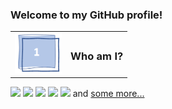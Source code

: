 ### Welcome to my GitHub profile! 

<table cellspacing="0" cellpadding="0">
<tbody>
<tr>
<td><img src="https://github.com/MariiaDen/MariiaDen/blob/master/%231.PNG" width=75></td>
<td><h3><strong>Who am I?</strong></h3></td>
</tr>
</tbody>
</table>

[<img src="https://images.youracclaim.com/size/680x680/images/6a254dad-77e5-4e71-8049-94e5c7a15981/azure-fundamentals-600x600.png" width=120>](https://www.youracclaim.com/badges/ab9fa309-f067-487e-bbeb-37af94e7a9ae) [<img src="https://images.youracclaim.com/size/680x680/images/5c96fc59-1174-4dd0-a5c1-56772e38d8c7/microsoft365-fundamentals-600x600.png" width=120>](https://www.youracclaim.com/badges/58ed8f21-1e14-4510-b42c-cb155664a5e9) [<img src="https://images.youracclaim.com/size/680x680/images/41a39fc9-9724-4e20-8fa1-f03bb788e99e/600X600_Silver-05.png" width=120>](https://www.youracclaim.com/badges/663004e4-7d12-4636-b3b8-adf236774844) [<img src="https://images.youracclaim.com/size/680x680/images/5acc56b1-8124-41f7-8a39-3b060e75e8e4/600X600_Silver-06.png" width=120>](https://www.youracclaim.com/badges/d182550c-6346-4a94-93ef-fe312a6f62ca) [<img src="https://images.youracclaim.com/size/680x680/images/810994f2-65cc-40eb-ab3a-175434cd291f/600X600_Silver-01.png" width=120>](https://www.youracclaim.com/badges/7a079236-82aa-4b96-83db-44b3b31d3bb9) and [some more...](https://www.youracclaim.com/users/mariia-denysenko.d07ffb04/badges)



<!--
**MariiaDen/MariiaDen** is a ✨ _special_ ✨ repository because its `README.md` (this file) appears on your GitHub profile.

Here are some ideas to get you started:

- 🔭 I’m currently working on ...
- 🌱 I’m currently learning ...
- 👯 I’m looking to collaborate on ...
- 🤔 I’m looking for help with ...
- 💬 Ask me about ...
- 📫 How to reach me: ...
- 😄 Pronouns: ...
- ⚡ Fun fact: ...
-->
